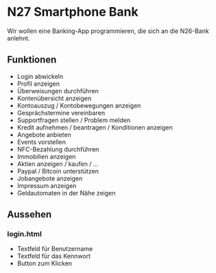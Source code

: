 # N27 Smartphone Bank

Wir wollen eine Banking-App programmieren, die sich an die N26-Bank anlehnt.

## Funktionen

* Login abwickeln
* Profil anzeigen
* Überweisungen durchführen
* Kontenübersicht anzeigen
* Kontoauszug / Kontobewegungen anzeigen
* Gesprächstermine vereinbaren 
* Supportfragen stellen / Problem melden
* Kredit aufnehmen / beantragen / Konditionen anzeigen
* Angebote anbieten
* Events vorstellen
* NFC-Bezahlung durchführen
* Immobilien anzeigen
* Aktien anzeigen / kaufen / ...
* Paypal / Bitcoin unterstützen
* Jobangebote anzeigen
* Impressum anzeigen
* Geldautomaten in der Nähe zeigen

## Aussehen

### login.html
* Textfeld für Benutzername
* Textfeld für das Kennwort
* Button zum Klicken
